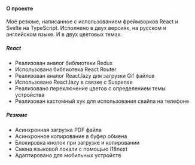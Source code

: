 #### О проекте

Моё резюме, написанное с использованием фреймворков React и Svelte на TypeScript. Исполнено в двух версиях, на русском и английском языке. И в двух цветовых темах.

##### React

- Реализован аналог библиотеки Redux
- Использована библиотека React Router
- Реализован аналог React.lazy для загрузки Gif файлов
- Использовано React.lazy в связке с Suspense
- Реализовано переключение цветов с определением темы устройства
- Реализован кастомный хук для использования свайпа на телефоне

##### Резюме

- Асинхронная загрузка PDF файла
- Асинхронное копирование в буфер обмена
- Блокировка кнопок при загрузке и копировании
- Смена языковой локали с помощью i18next
- Адаптировано для мобильных устройств
